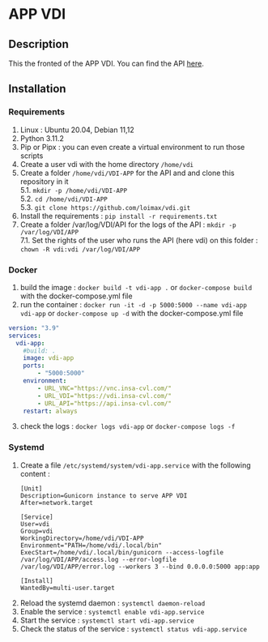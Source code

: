 # APP VDI

## Description
This the fronted of the APP VDI. You can find the API [here](https://github.com/AlexTheGeek/api-vdi).

## Installation
### Requirements
1. Linux : Ubuntu 20.04, Debian 11,12
2. Python 3.11.2
3. Pip or Pipx : you can even create a virtual environment to run those scripts
4. Create a user vdi with the home directory `/home/vdi`
5. Create a folder `/home/vdi/VDI-APP` for the API and and clone this repository in it  
    5.1. `mkdir -p /home/vdi/VDI-APP`  
    5.2. `cd /home/vdi/VDI-APP`  
    5.3. `git clone https://github.com/loimax/vdi.git`  
6. Install the requirements : `pip install -r requirements.txt`
7. Create a folder /var/log/VDI/API for the logs of the API : `mkdir -p /var/log/VDI/APP`  
    7.1. Set the rights of the user who runs the API (here vdi) on this folder : `chown -R vdi:vdi /var/log/VDI/APP`  

### Docker
1. build the image : `docker build -t vdi-app .` or `docker-compose build` with the docker-compose.yml file
2. run the container : `docker run -it -d -p 5000:5000 --name vdi-app vdi-app` or `docker-compose up -d` with the docker-compose.yml file
```yaml
version: "3.9"
services:
  vdi-app:
    #build: .
    image: vdi-app
    ports:
        - "5000:5000"
    environment:
        - URL_VNC="https://vnc.insa-cvl.com/"
        - URL_VDI="https://vdi.insa-cvl.com/"
        - URL_API="https://api.insa-cvl.com/"
    restart: always
```	
3. check the logs : `docker logs vdi-app` or `docker-compose logs -f`


### Systemd 
1. Create a file `/etc/systemd/system/vdi-app.service` with the following content :  
    ```
    [Unit]
    Description=Gunicorn instance to serve APP VDI
    After=network.target

    [Service]
    User=vdi
    Group=vdi
    WorkingDirectory=/home/vdi/VDI-APP
    Environment="PATH=/home/vdi/.local/bin"
    ExecStart=/home/vdi/.local/bin/gunicorn --access-logfile /var/log/VDI/APP/access.log --error-logfile /var/log/VDI/APP/error.log --workers 3 --bind 0.0.0.0:5000 app:app

    [Install]
    WantedBy=multi-user.target
    ``` 
2. Reload the systemd daemon : `systemctl daemon-reload`
3. Enable the service : `systemctl enable vdi-app.service`
4. Start the service : `systemctl start vdi-app.service`
5. Check the status of the service : `systemctl status vdi-app.service`
